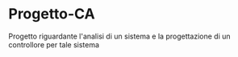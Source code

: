 # Progetto-CA
Progetto riguardante l'analisi di un sistema e la progettazione di un controllore per tale sistema
